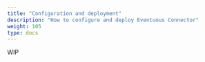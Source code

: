```yaml
---
title: "Configuration and deployment"
description: "How to configure and deploy Eventuous Connector"
weight: 105
type: docs
---
```


WIP
